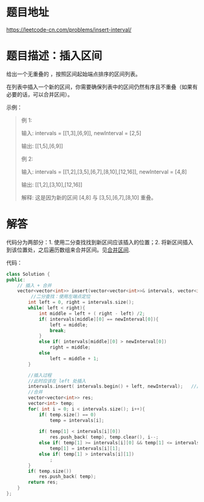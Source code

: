 # 题目地址

https://leetcode-cn.com/problems/insert-interval/

# 题目描述：插入区间

给出一个无重叠的 ，按照区间起始端点排序的区间列表。

在列表中插入一个新的区间，你需要确保列表中的区间仍然有序且不重叠（如果有必要的话，可以合并区间）。

示例：
>例 1:
>
>输入: intervals = [[1,3],[6,9]], newInterval = [2,5]
>
>输出: [[1,5],[6,9]]
>
>例 2:
>
>输入: intervals = [[1,2],[3,5],[6,7],[8,10],[12,16]], newInterval = [4,8]
>
>输出: [[1,2],[3,10],[12,16]]
>
>解释: 这是因为新的区间 [4,8] 与 [3,5],[6,7],[8,10] 重叠。


# 解答
代码分为两部分：1. 使用二分查找找到新区间应该插入的位置；2. 将新区间插入到该位置处，之后遍历数组来合并区间。见[合并区间](/leetcode_src/0056:合并区间.md).

代码：
```cpp
class Solution {
public:
    // 插入 + 合并
    vector<vector<int>> insert(vector<vector<int>>& intervals, vector<int>& newInterval) {
         //二分查找：使用左端点定位
        int left = 0, right = intervals.size();
        while( left < right){
            int middle = left + ( right - left) /2;
            if( intervals[middle][0] == newInterval[0]){
                left = middle;
                break;
            }
            else if( intervals[middle][0] > newInterval[0])
                right = middle;
            else
                left = middle + 1;
        }

        //插入过程
        //此时应该在 left 处插入
        intervals.insert( intervals.begin() + left, newInterval);   //此处有优化的空间
        //合并
        vector<vector<int>> res;
        vector<int> temp;
        for( int i = 0; i < intervals.size(); i++){
            if( temp.size() == 0)
                temp = intervals[i];
            
            if( temp[1] < intervals[i][0])
                res.push_back( temp), temp.clear(), i--;
            else if( temp[1] >= intervals[i][0] && temp[1] <= intervals[i][1])
                temp[1] = intervals[i][1];
            else if( temp[1] > intervals[i][1])
                ;
        }
        if( temp.size())
            res.push_back( temp);
        return res;
    }
};
```
